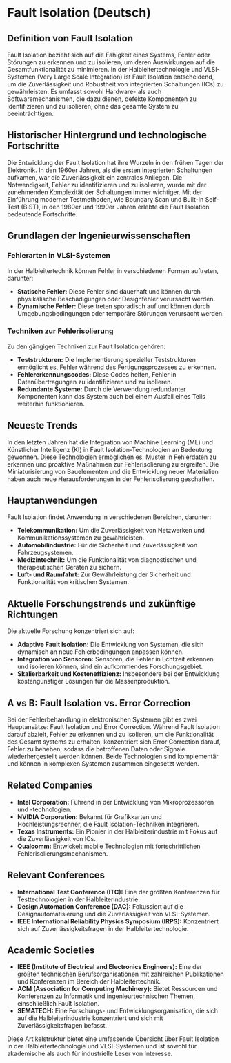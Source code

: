 # Fault Isolation (Deutsch)

## Definition von Fault Isolation

Fault Isolation bezieht sich auf die Fähigkeit eines Systems, Fehler oder Störungen zu erkennen und zu isolieren, um deren Auswirkungen auf die Gesamtfunktionalität zu minimieren. In der Halbleitertechnologie und VLSI-Systemen (Very Large Scale Integration) ist Fault Isolation entscheidend, um die Zuverlässigkeit und Robustheit von integrierten Schaltungen (ICs) zu gewährleisten. Es umfasst sowohl Hardware- als auch Softwaremechanismen, die dazu dienen, defekte Komponenten zu identifizieren und zu isolieren, ohne das gesamte System zu beeinträchtigen.

## Historischer Hintergrund und technologische Fortschritte

Die Entwicklung der Fault Isolation hat ihre Wurzeln in den frühen Tagen der Elektronik. In den 1960er Jahren, als die ersten integrierten Schaltungen aufkamen, war die Zuverlässigkeit ein zentrales Anliegen. Die Notwendigkeit, Fehler zu identifizieren und zu isolieren, wurde mit der zunehmenden Komplexität der Schaltungen immer wichtiger. Mit der Einführung moderner Testmethoden, wie Boundary Scan und Built-In Self-Test (BIST), in den 1980er und 1990er Jahren erlebte die Fault Isolation bedeutende Fortschritte.

## Grundlagen der Ingenieurwissenschaften

### Fehlerarten in VLSI-Systemen

In der Halbleitertechnik können Fehler in verschiedenen Formen auftreten, darunter:

- **Statische Fehler:** Diese Fehler sind dauerhaft und können durch physikalische Beschädigungen oder Designfehler verursacht werden.
- **Dynamische Fehler:** Diese treten sporadisch auf und können durch Umgebungsbedingungen oder temporäre Störungen verursacht werden.

### Techniken zur Fehlerisolierung

Zu den gängigen Techniken zur Fault Isolation gehören:

- **Teststrukturen:** Die Implementierung spezieller Teststrukturen ermöglicht es, Fehler während des Fertigungsprozesses zu erkennen.
- **Fehlererkennungscodes:** Diese Codes helfen, Fehler in Datenübertragungen zu identifizieren und zu isolieren.
- **Redundante Systeme:** Durch die Verwendung redundanter Komponenten kann das System auch bei einem Ausfall eines Teils weiterhin funktionieren.

## Neueste Trends

In den letzten Jahren hat die Integration von Machine Learning (ML) und Künstlicher Intelligenz (KI) in Fault Isolation-Technologien an Bedeutung gewonnen. Diese Technologien ermöglichen es, Muster in Fehlerdaten zu erkennen und proaktive Maßnahmen zur Fehlerisolierung zu ergreifen. Die Miniaturisierung von Bauelementen und die Entwicklung neuer Materialien haben auch neue Herausforderungen in der Fehlerisolierung geschaffen.

## Hauptanwendungen

Fault Isolation findet Anwendung in verschiedenen Bereichen, darunter:

- **Telekommunikation:** Um die Zuverlässigkeit von Netzwerken und Kommunikationssystemen zu gewährleisten.
- **Automobilindustrie:** Für die Sicherheit und Zuverlässigkeit von Fahrzeugsystemen.
- **Medizintechnik:** Um die Funktionalität von diagnostischen und therapeutischen Geräten zu sichern.
- **Luft- und Raumfahrt:** Zur Gewährleistung der Sicherheit und Funktionalität von kritischen Systemen.

## Aktuelle Forschungstrends und zukünftige Richtungen

Die aktuelle Forschung konzentriert sich auf:

- **Adaptive Fault Isolation:** Die Entwicklung von Systemen, die sich dynamisch an neue Fehlerbedingungen anpassen können.
- **Integration von Sensoren:** Sensoren, die Fehler in Echtzeit erkennen und isolieren können, sind ein aufkommendes Forschungsgebiet.
- **Skalierbarkeit und Kosteneffizienz:** Insbesondere bei der Entwicklung kostengünstiger Lösungen für die Massenproduktion.

## A vs B: Fault Isolation vs. Error Correction

Bei der Fehlerbehandlung in elektronischen Systemen gibt es zwei Hauptansätze: Fault Isolation und Error Correction. Während Fault Isolation darauf abzielt, Fehler zu erkennen und zu isolieren, um die Funktionalität des Gesamt systems zu erhalten, konzentriert sich Error Correction darauf, Fehler zu beheben, sodass die betroffenen Daten oder Signale wiederhergestellt werden können. Beide Technologien sind komplementär und können in komplexen Systemen zusammen eingesetzt werden.

## Related Companies

- **Intel Corporation:** Führend in der Entwicklung von Mikroprozessoren und -technologien.
- **NVIDIA Corporation:** Bekannt für Grafikkarten und Hochleistungsrechner, die Fault Isolation-Techniken integrieren.
- **Texas Instruments:** Ein Pionier in der Halbleiterindustrie mit Fokus auf die Zuverlässigkeit von ICs.
- **Qualcomm:** Entwickelt mobile Technologien mit fortschrittlichen Fehlerisolierungsmechanismen.

## Relevant Conferences

- **International Test Conference (ITC):** Eine der größten Konferenzen für Testtechnologien in der Halbleiterindustrie.
- **Design Automation Conference (DAC):** Fokussiert auf die Designautomatisierung und die Zuverlässigkeit von VLSI-Systemen.
- **IEEE International Reliability Physics Symposium (IRPS):** Konzentriert sich auf Zuverlässigkeitsfragen in der Halbleitertechnologie.

## Academic Societies

- **IEEE (Institute of Electrical and Electronics Engineers):** Eine der größten technischen Berufsorganisationen mit zahlreichen Publikationen und Konferenzen im Bereich der Halbleitertechnik.
- **ACM (Association for Computing Machinery):** Bietet Ressourcen und Konferenzen zu Informatik und ingenieurtechnischen Themen, einschließlich Fault Isolation.
- **SEMATECH:** Eine Forschungs- und Entwicklungsorganisation, die sich auf die Halbleiterindustrie konzentriert und sich mit Zuverlässigkeitsfragen befasst.

Diese Artikelstruktur bietet eine umfassende Übersicht über Fault Isolation in der Halbleitertechnologie und VLSI-Systemen und ist sowohl für akademische als auch für industrielle Leser von Interesse.